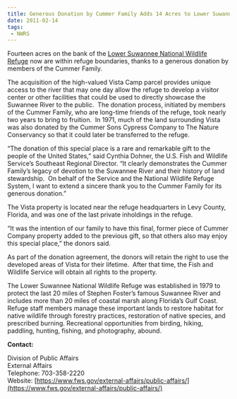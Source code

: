 ```yaml
---
title: Generous Donation by Cummer Family Adds 14 Acres to Lower Suwannee National Wildlife Refuge
date: 2011-02-14
tags:
 - NWRS
---
```


Fourteen acres on the bank of the [Lower Suwannee National Wildlife Refuge](http://www.fws.gov/lowersuwannee/) now are within refuge boundaries, thanks to a generous donation by members of the Cummer Family.

The acquisition of the high-valued Vista Camp parcel provides unique access to the river that may one day allow the refuge to develop a visitor center or other facilities that could be used to directly showcase the Suwannee River to the public.  The donation process, initiated by members of the Cummer Family, who are long-time friends of the refuge, took nearly two years to bring to fruition.  In 1971, much of the land surrounding Vista was also donated by the Cummer Sons Cypress Company to The Nature Conservancy so that it could later be transferred to the refuge.

“The donation of this special place is a rare and remarkable gift to the people of the United States,” said Cynthia Dohner, the U.S. Fish and Wildlife Service’s Southeast Regional Director. “It clearly demonstrates the Cummer Family’s legacy of devotion to the Suwannee River and their history of land stewardship.  On behalf of the Service and the National Wildlife Refuge System, I want to extend a sincere thank you to the Cummer Family for its generous donation.”

The Vista property is located near the refuge headquarters in Levy County, Florida, and was one of the last private inholdings in the refuge.

“It was the intention of our family to have this final, former piece of Cummer Company property added to the previous gift, so that others also may enjoy this special place,” the donors said.  

As part of the donation agreement, the donors will retain the right to use the developed areas of Vista for their lifetime.  After that time, the Fish and Wildlife Service will obtain all rights to the property. 

The Lower Suwannee National Wildlife Refuge was established in 1979 to protect the last 20 miles of Stephen Foster’s famous Suwannee River and includes more than 20 miles of coastal marsh along Florida’s Gulf Coast. Refuge staff members manage these important lands to restore habitat for native wildlife through forestry practices, restoration of native species, and prescribed burning. Recreational opportunities from birding, hiking, paddling, hunting, fishing, and photography, abound.

**Contact:**

Division of Public Affairs  
External Affairs  
Telephone: 703-358-2220  
Website: [https://www.fws.gov/external-affairs/public-affairs/](https://www.fws.gov/external-affairs/public-affairs/)
